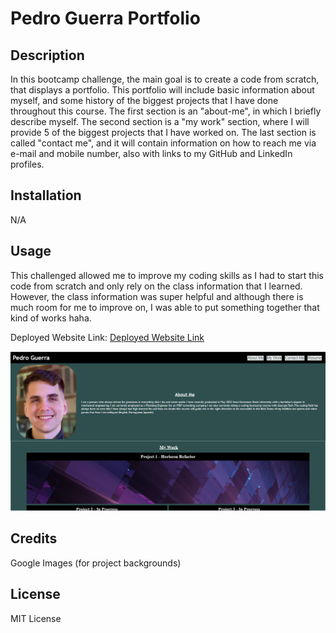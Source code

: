 # Pedro Guerra Portfolio

## Description

In this bootcamp challenge, the main goal is to create a code from scratch, that displays a portfolio. This portfolio will include basic information about myself, and some history of the biggest projects that I have done throughout this course. The first section is an "about-me", in which I briefly describe myself. The second section is a "my work" section, where I will provide 5 of the biggest projects that I have worked on. The last section is called "contact me", and it will contain information on how to reach me via e-mail and mobile number, also with links to my GitHub and LinkedIn profiles.

## Installation

N/A

## Usage

This challenged allowed me to improve my coding skills as I had to start this code from scratch and only rely on the class information that I learned. However, the class information was super helpful and although there is much room for me to improve on, I was able to put something together that kind of works haha.

Deployed Website Link: <a href="X">Deployed Website Link</a>

![alt text](assets/images/deployed-website-screenshot.png)

## Credits

Google Images (for project backgrounds)

## License

MIT License
